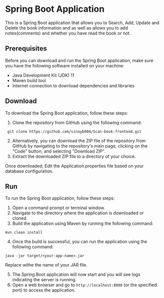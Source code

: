 # Spring Boot Application

This is a Spring Boot application that allows you to Search, Add, Update and Delete the book information and as well as allows you to add notes(comments) and whether you have read the book or not.

## Prerequisites
Before you can download and run the Spring Boot application, make sure you have the following software installed on your machine:
- Java Development Kit (JDK) 11 
- Maven build tool
- Internet connection to download dependencies and libraries

## Download
To download the Spring Boot application, follow these steps:
1. Clone the repository from GitHub using the following command:
```
 git clone https://github.com/vinayb004/Scan-book-frontend.git
```
2. Alternatively, you can download the ZIP file of the repository from GitHub by navigating to the repository's main page, clicking on the "Code" button, and selecting "Download ZIP".
3. Extract the downloaded ZIP file to a directory of your choice.

Once downloaded, Edit the Application.properties file based on your database configuration.

## Run
To run the Spring Boot application, follow these steps:
1. Open a command prompt or terminal window.
2. Navigate to the directory where the application is downloaded or cloned.
3. Build the application using Maven by running the following command: 
```
mvn clean install
```
4. Once the build is successful, you can run the application using the following command:
```
java -jar target/<your-app-name>.jar
```
   Replace <your-app-name> withe the name of your JAR file.
   
5. The Spring Boot application will now start and you will see logs indicating the server is running.
6. Open a web browser and go to `http://localhost:8080` (or the specified port) to access the application.



